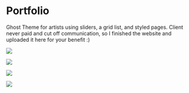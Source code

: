 # Portfolio

Ghost Theme for artists using sliders, a grid list, and styled pages. Client never paid and cut off communication, so I finished the website and uploaded it here for your benefit :) 

![](http://i.imgur.com/gV3qAnQ.jpg)

![](http://i.imgur.com/hHbLAHb.jpg)

![](http://i.imgur.com/08EhB7f.png)

![](http://i.imgur.com/VLqoJRB.png)
